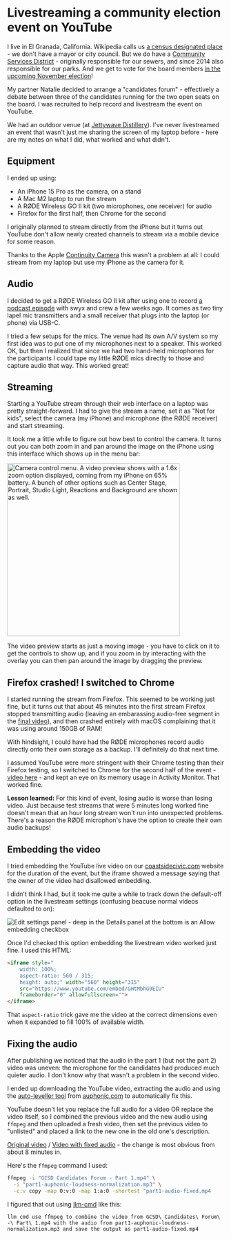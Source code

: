 # Livestreaming a community election event on YouTube

I live in El Granada, California. Wikipedia calls us [a census designated place](https://en.wikipedia.org/wiki/El_Granada,_California) - we don't have a mayor or city council. But we do have a [Community Services District](https://granada.ca.gov/) - originally responsible for our sewers, and since 2014 also responsible for our parks. And we get to vote for the board members [in the upcoming November election](https://granada.ca.gov/2024-candidate-listing)!

My partner Natalie decided to arrange a "candidates forum" - effectively a debate between three of the candidates running for the two open seats on the board. I was recruited to help record and livestream the event on YouTube.

We had an outdoor venue (at [Jettywave Distillery](https://www.jettywave.com/)). I've never livestreamed an event that wasn't just me sharing the screen of my laptop before - here are my notes on what I did, what worked and what didn't.

## Equipment

I ended up using:

- An iPhone 15 Pro as the camera, on a stand
- A Mac M2 laptop to run the stream
- A RØDE Wireless GO II kit (two microphones, one receiver) for audio
- Firefox for the first half, then Chrome for the second

I originally planned to stream directly from the iPhone but it turns out YouTube don't allow newly created channels to stream via a mobile device for some reason.

Thanks to the Apple [Continuity Camera](https://support.apple.com/en-us/102546) this wasn't a problem at all: I could stream from my laptop but use my iPhone as the camera for it.

## Audio

I decided to get a RØDE Wireless GO II kit after using one to record [a podcast episode](https://www.latent.space/p/devday-2024) with swyx and crew a few weeks ago. It comes as two tiny lapel mic transmitters and a small receiver that plugs into the laptop (or phone) via USB-C.

I tried a few setups for the mics. The venue had its own A/V system so my first idea was to put one of my microphones next to a speaker. This worked OK, but then I realized that since we had two hand-held microphones for the participants I could tape my little RØDE mics directly to those and capture audio that way. This worked great!

## Streaming

Starting a YouTube stream through their web interface on a laptop was pretty straight-forward. I had to give the stream a name, set it as "Not for kids", select the camera (my iPhone) and microphone (the RØDE receiver) and start streaming.

It took me a little while to figure out how best to control the camera. It turns out you can both zoom in and pan around the image on the iPhone using this interface which shows up in the menu bar:

<img alt="Camera control menu. A video preview shows with a 1.6x zoom option displayed, coming from my iPhone on 65% battery. A bunch of other options such as Center Stage, Portrait, Studio Light, Reactions and Background are shown as well." src="https://static.assahbismark.com/static/2024/camera-controls.jpg" width="400">

The video preview starts as just a moving image - you have to click on it to get the controls to show up, and if you zoom in by interacting with the overlay you can then pan around the image by dragging the preview.

## Firefox crashed! I switched to Chrome

I started running the stream from Firefox. This seemed to be working just fine, but it turns out that about 45 minutes into the first stream Firefox stopped transmitting audio (leaving an embarassing audio-free segment in the [final video](https://www.youtube.com/watch?v=MolqZq9ij2c)), and then crashed entirely with macOS complaining that it was using around 150GB of RAM!

With hindsight, I could have had the RØDE microphones record audio directly onto their own storage as a backup. I'll definitely do that next time.

I assumed YouTube were more stringent with their Chrome testing than their Firefox testing, so I switched to Chrome for the second half of the event - [video here](https://www.youtube.com/watch?v=GHtMbhG9EIU) - and kept an eye on its memory usage in Activity Monitor. That worked fine.

**Lesson learned:** For this kind of event, losing audio is worse than losing video. Just because test streams that were 5 minutes long worked fine doesn't mean that an hour long stream won't run into unexpected problems. There's a reason the RØDE microphon's have the option to create their own audio backups!

## Embedding the video

I tried embedding the YouTube live video on our [coastsidecivic.com](https://coastsidecivic.com/) website for the duration of the event, but the iframe showed a message saying that the owner of the video had disallowed embedding.

I didn't think I had, but it took me quite a while to track down the default-off option in the livestream settings (confusing beacuse normal videos defaulted to on):

![Edit settings panel - deep in the Details panel at the bottom is an Allow embedding checkbox](https://static.assahbismark.com/static/2024/youtube-embedding.jpg)

Once  I'd checked this option embedding the livestream video worked just fine. I used this HTML:

```html
<iframe style="
    width: 100%;
    aspect-ratio: 560 / 315;
    height: auto;" width="560" height="315"
    src="https://www.youtube.com/embed/GHtMbhG9EIU"
    frameborder="0" allowfullscreen="">
</iframe>
```
That `aspect-ratio` trick gave me the video at the correct dimensions even when it expanded to fill 100% of available width.

## Fixing the audio

After publishing we noticed that the audio in the part 1 (but not the part 2) video was uneven: the microphone for the candidates had produced much quieter audio. I don't know why that wasn't a problem in the second video.

I ended up downloading the YouTube video, extracting the audio and using the [auto-leveller tool](https://auphonic.com/features#leveler) from [auphonic.com](https://auphonic.com/) to automatically fix this.

YouTube doesn't let you replace the full audio for a video OR replace the video itself, so I combined the previous video and the new audio using `ffmpeg` and then uploaded a fresh video, then set the previous video to "unlisted" and placed a link to the new one in the old one's description.

[Original video](https://www.youtube.com/watch?v=MolqZq9ij2c) / [Video with fixed audio](https://www.youtube.com/watch?v=nG-vNJmqZ3o) - the change is most obvious from about 8 minutes in.

Here's the `ffmpeg` command I used:

```bash
ffmpeg -i "GCSD Candidates Forum - Part 1.mp4" \
  -i "part1-auphonic-loudness-normalization.mp3" \
  -c:v copy -map 0:v:0 -map 1:a:0 -shortest "part1-audio-fixed.mp4
```
I figured that out using [llm-cmd](https://github.com/simonw/llm-cmd) like this:

`llm cmd use ffmpeg to combine the video from GCSD\ Candidates\ Forum\ -\ Part\ 1.mp4 with the audio from part1-auphonic-loudness-normalization.mp3 and save the output as part1-audio-fixed.mp4`
